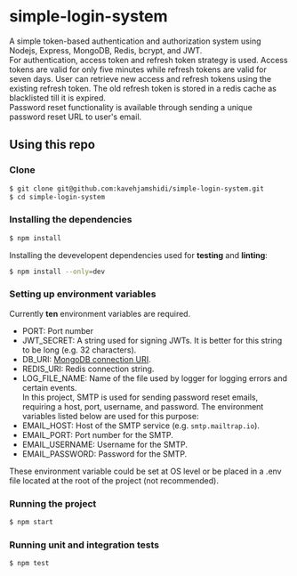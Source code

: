 # simple-login-system
A simple token-based authentication and authorization system using Nodejs, Express, MongoDB, Redis, bcrypt, and JWT.  
For authentication, access token and refresh token strategy is used. Access tokens are valid for only five minutes while refresh tokens are valid for seven days. User can retrieve new access and refresh tokens using the existing refresh token. The old refresh token is stored in a redis cache as blacklisted till it is expired.  
Password reset functionality is available through sending a unique password reset URL to user's email. 

## Using this repo

### Clone

```bash
$ git clone git@github.com:kavehjamshidi/simple-login-system.git
$ cd simple-login-system
```

### Installing the dependencies

```bash
$ npm install
```  
Installing the devevelopent dependencies used for **testing** and **linting**:  
```bash
$ npm install --only=dev
```
### Setting up environment variables

Currently **ten** environment variables are required.

- PORT: Port number
- JWT_SECRET: A string used for signing JWTs. It is better for this string to be long (e.g. 32 characters).
- DB_URI: [MongoDB connection URI](https://docs.mongodb.com/manual/reference/connection-string/).
- REDIS_URI: Redis connection string.
- LOG_FILE_NAME: Name of the file used by logger for logging errors and certain events.  
In this project, SMTP is used for sending password reset emails, requiring a host, port, username, and password. The environment variables listed below are used for this purpose:  
- EMAIL_HOST: Host of the SMTP service (e.g. `smtp.mailtrap.io`).  
- EMAIL_PORT: Port number for the SMTP.
- EMAIL_USERNAME: Username for the SMTP.
- EMAIL_PASSWORD: Password for the SMTP.

These environment variable could be set at OS level or be placed in a .env file located at the root of the project (not recommended).

### Running the project

```bash
$ npm start
```
### Running unit and integration tests  

```bash
$ npm test
```
